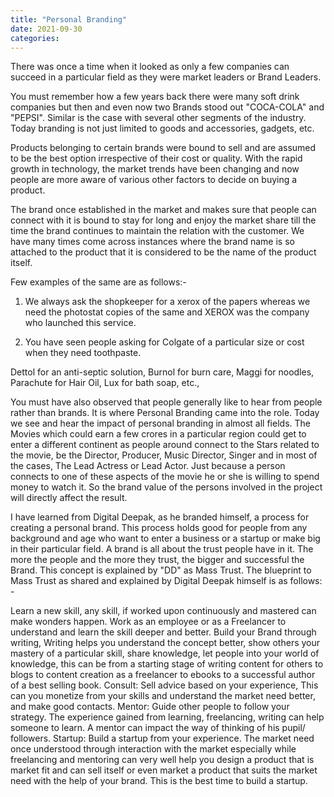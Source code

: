 ```yaml
---
title: "Personal Branding"
date: 2021-09-30
categories:
---
```


There was once a time when it looked as only a few companies can succeed in a particular field as they were market leaders or Brand Leaders.

You must remember how a few years back there were many soft drink companies but then and even now two Brands stood out "COCA-COLA" and "PEPSI". Similar is the case with several other segments of the industry.
Today branding is not just limited to goods and accessories, gadgets, etc.


Products belonging to certain brands were bound to sell and are assumed to be the best option irrespective of their cost or quality. With the rapid growth in technology, the market trends have been changing and now people are more aware of various other factors to decide on buying a product.

The brand once established in the market and makes sure that people can connect with it is bound to stay for long and enjoy the market share till the time the brand continues to maintain the relation with the customer. We have many times come across instances where the brand name is so attached to the product that it is considered to be the name of the product itself. 

Few examples of the same are as follows:-

1) We always ask the shopkeeper for a xerox of the papers whereas we need the photostat copies of the same and XEROX was the company who launched this service.

2) You have seen people asking for Colgate of a particular size or cost when they need toothpaste.

Dettol for an anti-septic solution, Burnol for burn care, Maggi for noodles, Parachute for Hair Oil, Lux for bath soap, etc.,

You must have also observed that people generally like to hear from people rather than brands. It is where Personal Branding came into the role. Today we see and hear the impact of personal branding in almost all fields. The Movies which could earn a few crores in a particular region could get to enter a different continent as people around connect to the Stars related to the movie, be the Director, Producer, Music Director, Singer and in most of the cases, The Lead Actress or Lead Actor. Just because a person connects to one of these aspects of the movie he or she is willing to spend money to watch it. So the brand value of the persons involved in the project will directly affect the result. 

I have learned from Digital Deepak, as he branded himself, a process for creating a personal brand. This process holds good for people from any background and age who want to enter a business or a startup or make big in their particular field. A brand is all about the trust people have in it. The more the people and the more they trust, the bigger and successful the Brand. This concept is explained by "DD" as Mass Trust. The blueprint to Mass Trust as shared and explained by Digital Deepak himself is as follows: - 

Learn a new skill, any skill, if worked upon continuously and mastered can make wonders happen.
Work as an employee or as a Freelancer to understand and learn the skill deeper and better.
Build your Brand through writing, Writing helps you understand the concept better, show others your mastery of a particular skill, share knowledge, let people into your world of knowledge, this can be from a starting stage of writing content for others to blogs to content creation as a freelancer to ebooks to a successful author of a best selling book.
Consult: Sell advice based on your experience, This can you monetize from your skills and understand the market need better, and make good contacts. 
Mentor: Guide other people to follow your strategy. The experience gained from learning, freelancing, writing can help someone to learn. A mentor can impact the way of thinking of his pupil/ followers. 
Startup: Build a startup from your experience. The market need once understood through interaction with the market especially while freelancing and mentoring can very well help you design a product that is market fit and can sell itself or even market a product that suits the market need with the help of your brand. This is the best time to build a startup. 